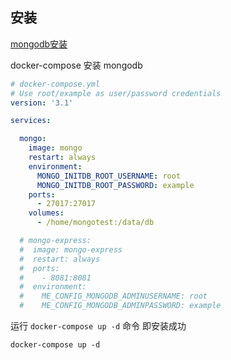 ## 安装

[mongodb安装]( https://docs.mongodb.com/manual/installation/  )

docker-compose 安装 mongodb

```yaml
# docker-compose.yml
# Use root/example as user/password credentials
version: '3.1'

services:

  mongo:
    image: mongo
    restart: always
    environment:
      MONGO_INITDB_ROOT_USERNAME: root
      MONGO_INITDB_ROOT_PASSWORD: example
    ports:
      - 27017:27017
    volumes:
      - /home/mongotest:/data/db

  # mongo-express:
  #  image: mongo-express
  #  restart: always
  #  ports:
  #    - 8081:8081
  #  environment:
  #    ME_CONFIG_MONGODB_ADMINUSERNAME: root
  #    ME_CONFIG_MONGODB_ADMINPASSWORD: example
```

运行 `docker-compose up -d` 命令 即安装成功

```she
docker-compose up -d
```

<Vssue title="Vssue Demo" />